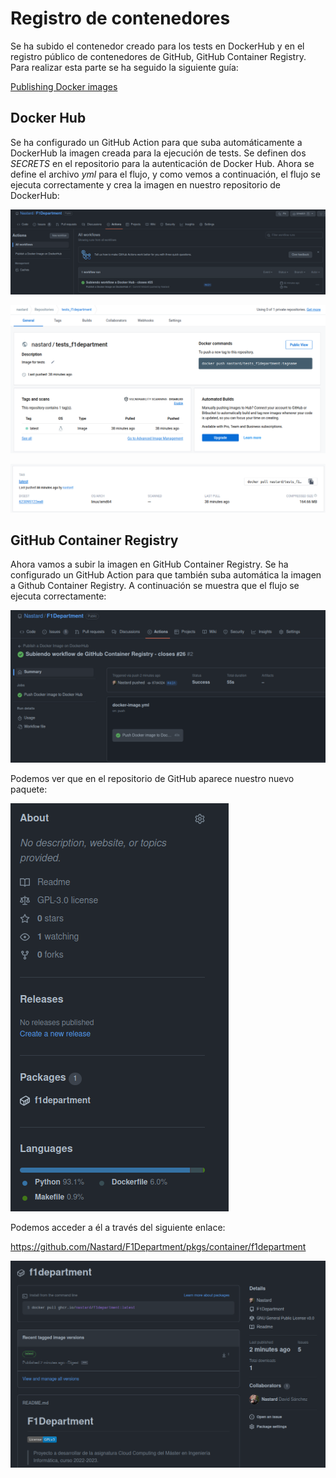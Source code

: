 # Registro de contenedores
Se ha subido el contenedor creado para los tests en DockerHub y en el registro público de contenedores de GitHub, GitHub Container Registry. Para realizar esta parte se ha seguido la siguiente guía:

[Publishing Docker images](https://docs.github.com/en/actions/publishing-packages/publishing-docker-images)

## Docker Hub
Se ha configurado un GitHub Action para que suba automáticamente a DockerHub la imagen creada para la ejecución de tests. Se definen dos *SECRETS* en el repositorio para la autenticación de Docker Hub. Ahora se define el archivo *yml* para el flujo, y como vemos a continuación, el flujo se ejecuta correctamente y crea la imagen en nuestro repositorio de DockerHub:

![CapturaActionDockerHub](./img/actionDockerHub.png)

![CapturaRepositoryDockerHub](./img/repositoryDockerHub.png)

![CapturaSizeImageDockerHub](./img/sizeImageDockerHub.png)

## GitHub Container Registry
Ahora vamos a subir la imagen en GitHub Container Registry. Se ha configurado un GitHub Action para que también suba automática la imagen a Github Container Registry. A continuación se muestra que el flujo se ejecuta correctamente:

![CapturaActionGitHubContainerRegistry](./img/actionGitHubContainerRegistry.png)

Podemos ver que en el repositorio de GitHub aparece nuestro nuevo paquete:

![CapturaAboutGitHub](./img/aboutGitHub.png)

Podemos acceder a él a través del siguiente enlace:

https://github.com/Nastard/F1Department/pkgs/container/f1department

![CapturaImageGitHubContainerRegistry](./img/imageGitHubContainerRegistry.png)
